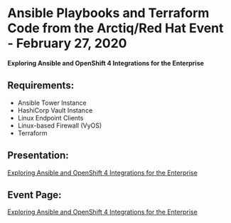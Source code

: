 # Ansible Playbooks and Terraform Code from the Arctiq/Red Hat Event - February 27, 2020

**Exploring Ansible and OpenShift 4 Integrations for the Enterprise**

## Requirements:

* Ansible Tower Instance
* HashiCorp Vault Instance
* Linux Endpoint Clients
* Linux-based Firewall (VyOS)
* Terraform

## Presentation: 

[Exploring Ansible and OpenShift 4 Integrations for the Enterprise](Ansible-Enterprise-Integrations.pdf)

## Event Page:

[Exploring Ansible and OpenShift 4 Integrations for the Enterprise](https://www.arctiq.ca/events/2020/2/27/exploring-ansible-and-openshift-4-integrations-for-enterprise/)